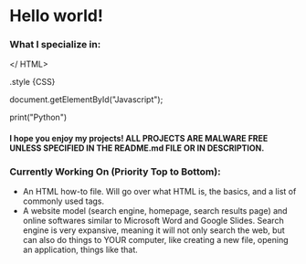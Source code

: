 # Hello world!
### What I specialize in:

</ HTML>

.style {CSS}

document.getElementById("Javascript");

print("Python")


#### I hope you enjoy my projects! ALL PROJECTS ARE MALWARE FREE UNLESS SPECIFIED IN THE README.md FILE OR IN DESCRIPTION.

### Currently Working On (Priority Top to Bottom):

 - An HTML how-to file. Will go over what HTML is, the basics, and a list of commonly used tags.
 - A website model (search engine, homepage, search results page) and online softwares similar to Microsoft Word and Google Slides. Search engine is very expansive, meaning it will not only search the web, but can also do things to YOUR computer, like creating a new file, opening an application, things like that.
